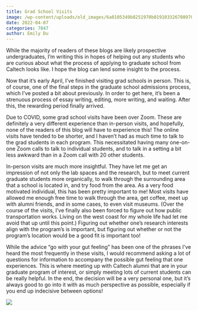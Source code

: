 ```yaml
---
title: Grad School Visits
image: /wp-content/uploads/old_images/6a0105349b8251970b019103326708970c-800wi.jpg
date: 2022-04-07
categories: 7847
author: Emily Du
---
```

While the majority of readers of these blogs are likely prospective undergraduates, I’m writing this in hopes of helping out any students who are curious about what the process of applying to graduate school from Caltech looks like. I hope the blog can lend some insight to the process.

Now that it’s early April, I’ve finished visiting grad schools in person. This is, of course, one of the final steps in the graduate school admissions process, which I’ve posted a bit about previously. In order to get here, it’s been a strenuous process of essay writing, editing, more writing, and waiting. After this, the rewarding period finally arrived.

Due to COVID, some grad school visits have been over Zoom. These are definitely a very different experience than in-person visits, and hopefully, none of the readers of this blog will have to experience this! The online visits have tended to be shorter, and I haven’t had as much time to talk to the grad students in each program. This necessitated having many one-on-one Zoom calls to talk to individual students, and to talk in a setting a bit less awkward than in a Zoom call with 20 other students.

In-person visits are much more insightful. They have let me get an impression of not only the lab spaces and the research, but to meet current graduate students more organically, to walk through the surrounding area that a school is located in, and try food from the area. As a very food motivated individual, this has been pretty important to me! Most visits have allowed me enough free time to walk through the area, get coffee, meet up with alumni friends, and in some cases, to even visit museums. (Over the course of the visits, I’ve finally also been forced to figure out how public transportation works. Living on the west coast for my whole life had let me avoid that up until this point.) Figuring out whether one’s research interests align with the program’s is important, but figuring out whether or not the program’s location would be a good fit is important too!

While the advice “go with your gut feeling” has been one of the phrases I’ve heard the most frequently in these visits, I would recommend asking a lot of questions for information to accompany the possible gut feeling that one experiences. This is where meeting up with Caltech alumni that are in your graduate program of interest, or simply meeting lots of current students can be really helpful. In the end, the decision will be a very personal one, but it’s always good to go into it with as much perspective as possible, especially if you end up indecisive between options!

![](/images/2022/emily/library.png)